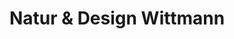 ---
title: "Natur & Design Wittmann"
url: /pfreimd/natur-und-design-wittmann/
shop: Raumausstattung
---